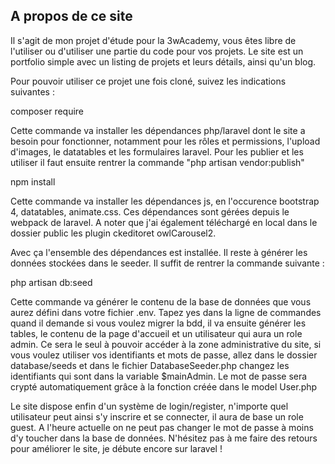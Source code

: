 ## A propos de ce site

Il s'agit de mon projet d'étude pour la 3wAcademy, vous êtes libre de l'utiliser ou d'utiliser une partie du code
pour vos projets. Le site est un portfolio simple avec un listing de projets et leurs détails, ainsi qu'un blog.

Pour pouvoir utiliser ce projet une fois cloné, suivez les indications suivantes :

composer require

Cette commande va installer les dépendances php/laravel dont le site a besoin pour fonctionner, notamment pour
les rôles et permissions, l'upload d'images, le datatables et les formulaires laravel. Pour les publier et les
utiliser il faut ensuite rentrer la commande "php artisan vendor:publish"


npm install

Cette commande va installer les dépendances js, en l'occurence bootstrap 4, datatables, animate.css. Ces dépendances
sont gérées depuis le webpack de laravel. A noter que j'ai également téléchargé en local dans le dossier public
les plugin ckeditoret owlCarousel2.

Avec ça l'ensemble des dépendances est installée. Il reste à générer les données stockées dans le seeder.
Il suffit de rentrer la commande suivante :

php artisan db:seed

Cette commande va générer le contenu de la base de données que vous aurez défini 
dans votre fichier .env. 
Tapez yes dans la ligne de commandes quand il demande si vous voulez migrer la bdd, il va ensuite générer les 
tables, le contenu de la page d'accueil et un utilisateur qui aura un role admin.
Ce sera le seul à pouvoir accéder à la zone administrative du site, si vous voulez
 utiliser vos identifiants et mots de passe, allez dans le dossier database/seeds 
 et dans le fichier DatabaseSeeder.php changez les identifiants qui sont dans la 
 variable $mainAdmin. Le mot de passe sera crypté automatiquement grâce à la fonction 
 créée dans le model User.php

Le site dispose enfin d'un système de login/register, n'importe quel utilisateur 
peut ainsi s'y inscrire et se connecter, il aura de base un role guest. 
A l'heure actuelle on ne peut pas changer le mot de passe à moins d'y toucher 
dans la base de données. N'hésitez pas à me faire des retours pour améliorer
le site, je débute encore sur laravel !